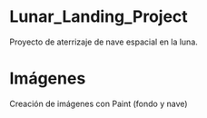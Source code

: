 # Lunar_Landing_Project
Proyecto de aterrizaje de nave espacial en la luna.

# Imágenes
Creación de imágenes con Paint (fondo y nave)


